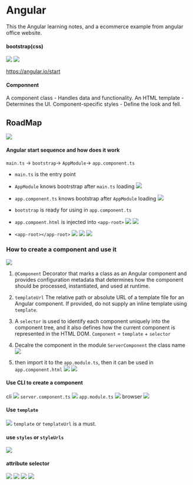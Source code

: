 # Angular

This the Angular learning notes, and a ecommerce example from angular office website.

#### bootstrap(css)
![](./images/npm-bootstrap.png)
![](./images/angular-json-bootrap.png)

https://angular.io/start

#### Componnent

A component class - Handles data and functionality.
An HTML template - Determines the UI.
Component-specific styles - Define the look and fell.


## RoadMap
![](./images/road-map.png)


#### Angular start sequence and how does it work
`main.ts` -> `bootstrap`-> `AppModule`-> `app.component.ts`

* `main.ts` is the entry point 

* `AppModule` knows bootrstrap after `main.ts` loading
![](./images/main.ts.png)

* `app.component.ts` knows bootstrap after `AppModule` loading
![](./images/app.module.ts.png)

* `bootstrap` is ready for using in `app.component.ts`

* `app.compoent.html` is injected into `<app-root>`
![](./images/app.component.ts.png)
![](./images/app.component.html.png)

* `<app-root></app-root>`
![](./images/app-root.png)
![](./images/app.component.html.png)
![](./images/browser.png)

### How to create a component and use it
![](./images/server.component.ts.png)
1. `@Component`
Decorator that marks a class as an Angular component and provides configuration metadata that determines how the component should be processed, instantiated, and used at runtime.
2. `templateUrl`
The relative path or absolute URL of a template file for an Angular component. If provided, do not supply an inline template using `template`.
3.  A `selector` is used to identify each component uniquely into the component tree, and it also defines how the current component is represented in the HTML DOM.
`Component` = `template` + `selector`

4. Decalre the component in the module
`ServerComponent` the class name
![](./images/server.component-and-app.module.png)

5. then import it to the `app.module.ts`, then it can be used in `app.component.html`
![](./images/Screen%20Shot%202022-04-30%20at%201.56.10%20PM.png)
![](./images/Screen%20Shot%202022-04-30%20at%201.57.39%20PM.png)

#### Use CLI to create a component
cli
![](./images/Screen%20Shot%202022-04-30%20at%203.51.25%20PM.png)
`server.component.ts`
![](./images/Screen%20Shot%202022-04-30%20at%204.27.57%20PM.png)
`app.module.ts`
![](./images/Screen%20Shot%202022-04-30%20at%204.28.18%20PM.png)
browser
![](./images/Screen%20Shot%202022-04-30%20at%204.27.19%20PM.png)


#### Use `template`
![](./images/Screen%20Shot%202022-04-30%20at%206.55.28%20PM.png)
`template` or `templateUrl` is a must.

#### use `styles` or `styleUrls`
![](./images/Screen%20Shot%202022-04-30%20at%207.03.48%20PM.png)

#### attribute selector
![](images/Screen%20Shot%202022-04-30%20at%207.28.33%20PM.png)
![](./images/Screen%20Shot%202022-04-30%20at%207.24.22%20PM.png)
![](./images/Screen%20Shot%202022-04-30%20at%204.27.57%20PM.png)
![](images/Screen%20Shot%202022-04-30%20at%207.25.54%20PM.png)
